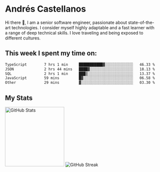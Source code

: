 # Andrés Castellanos

Hi there 👋, I am a senior software engineer, passionate about state-of-the-art technologies. I consider myself highly adaptable and a fast learner with a range of deep technical skills. I love traveling and being exposed to different cultures.

## This week I spent my time on:

<!--START_SECTION:waka-->

```txt
TypeScript        7 hrs 1 min     ███████████▓░░░░░░░░░░░░░   46.33 %
JSON              2 hrs 44 mins   ████▓░░░░░░░░░░░░░░░░░░░░   18.13 %
SQL               2 hrs 1 min     ███▒░░░░░░░░░░░░░░░░░░░░░   13.37 %
JavaScript        59 mins         █▓░░░░░░░░░░░░░░░░░░░░░░░   06.58 %
Other             29 mins         ▓░░░░░░░░░░░░░░░░░░░░░░░░   03.30 %
```

<!--END_SECTION:waka-->

## My Stats

<img height="195" src="https://github-readme-stats.vercel.app/api?username=andrescv&show_icons=true&theme=onedark&hide_border=true&card_width=495" alt="GitHub Stats" />

<img src="https://streak-stats.demolab.com?user=andrescv&theme=one-dark-pro&hide_border=true" alt="GitHub Streak" />
